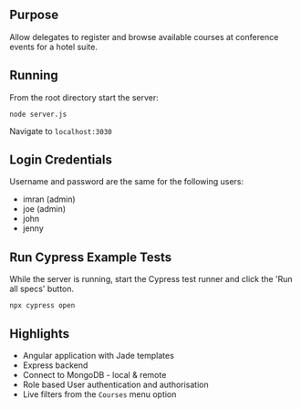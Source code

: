 
## Purpose

Allow delegates to register and browse available courses at conference events 
for a hotel suite.

## Running

From the root directory start the server:

    node server.js

Navigate to `localhost:3030`

## Login Credentials

Username and password are the same for the following users:

  * imran   (admin)
  * joe     (admin)
  * john
  * jenny

## Run Cypress Example Tests

While the server is running, start the Cypress test runner and click the 'Run all specs' button.

    npx cypress open

## Highlights

  * Angular application with Jade templates
  * Express backend
  * Connect to MongoDB - local & remote
  * Role based User authentication and authorisation
  * Live filters from the `Courses` menu option
